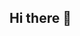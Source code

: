 ## Hi there 👋

<!--
**Yaf008/Yaf008** is a ✨ _special_ ✨ repository because its `README.md` (this file) appears on your GitHub profile.

Here are some ideas to get you started:

- 🔭 I’m currently studying at UCSD
- 🌱 I’m currently learning Business econ and Data Science
- 👯 I’m looking to collaborate with nice people
- 🤔 I’m looking for help with those willing to share knowledge with people
- 💬 Ask me about anything that you are interested
- 📫 How to reach me: yaf008@ucsd.edu
- 😄 Pronouns: she/her
- ⚡ Fun fact: having 5 bowls of rice during dinner.
-->
